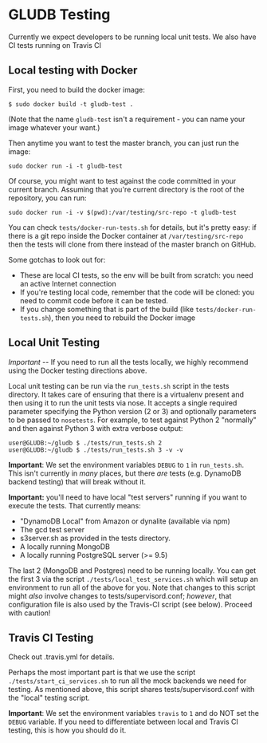 # GLUDB Testing

Currently we expect developers to be running local unit tests. We also have
CI tests running on Travis CI

## Local testing with Docker

First, you need to build the docker image:

```
$ sudo docker build -t gludb-test .
```

(Note that the name `gludb-test` isn't a requirement - you can name your image
whatever your want.)

Then anytime you want to test the master branch, you can just run the image:

```
sudo docker run -i -t gludb-test
```

Of course, you might want to test against the code committed in your current
branch. Assuming that you're current directory is the root of the repository,
you can run:

```
sudo docker run -i -v $(pwd):/var/testing/src-repo -t gludb-test
```

You can check `tests/docker-run-tests.sh` for details, but it's pretty easy:
if there is a git repo inside the Docker container at `/var/testing/src-repo`
then the tests will clone from there instead of the master branch on GitHub.

Some gotchas to look out for:

* These are local CI tests, so the env will be built from scratch: you need an
  active Internet connection
* If you're testing local code, remember that the code will be cloned: you need
  to commit code before it can be tested.
* If you change something that is part of the build (like
  `tests/docker-run-tests.sh`), then you need to rebuild the Docker image

## Local Unit Testing

*Important* -- If you need to run all the tests locally, we highly recommend
using the Docker testing directions above.

Local unit testing can be run via the `run_tests.sh` script in the tests
directory. It takes care of ensuring that there is a virtualenv present
and then using it to run the unit tests via nose. It accepts a single
required parameter specifying the Python version (2 or 3) and optionally
parameters to be passed to `nosetests`. For example, to test against Python
2 "normally" and then against Python 3 with extra verbose output:

    user@GLUDB:~/gludb $ ./tests/run_tests.sh 2
    user@GLUDB:~/gludb $ ./tests/run_tests.sh 3 -v -v

**Important**: We set the environment variables `DEBUG` to `1` in
`run_tests.sh`. This isn't currently in *many* places, but there *are* tests
(e.g. DynamoDB backend testing) that will break without it.

**Important:** you'll need to have local "test servers" running if you want to
execute the tests. That currently means:

* "DynamoDB Local" from Amazon or dynalite (available via npm)
* The gcd test server
* s3server.sh as provided in the tests directory.
* A locally running MongoDB
* A locally running PostgreSQL server (>= 9.5)

The last 2 (MongoDB and Postgres) need to be running locally. You can get the
first 3 via the script `./tests/local_test_services.sh` which will setup an
environment to run all of the above for you. Note that changes to this script
might *also* involve changes to tests/supervisord.conf; *however*, that
configuration file is also used by the Travis-CI script (see below). Proceed
with caution!

## Travis CI Testing

Check out .travis.yml for details.

Perhaps the most important part is that we use the script
`./tests/start_ci_services.sh` to run all the mock backends we need for testing.
As mentioned above, this script shares tests/supervisord.conf with the "local"
testing script.

**Important**: We set the environment variables `travis` to `1` and do NOT
set the `DEBUG` variable. If you need to differentiate between local and
Travis CI testing, this is how you should do it.

